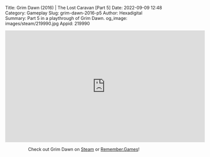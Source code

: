 Title: Grim Dawn (2016) | The Lost Caravan [Part 5]
Date: 2022-09-09 12:48
Category: Gameplay
Slug: grim-dawn-2016-p5
Author: Hexadigital
Summary: Part 5 in a playthrough of Grim Dawn.
og_image: images/steam/219990.jpg
Appid: 219990

<center><iframe src="https://www.youtube.com/embed/uDt9X_LBBG0?feature=oembed" allow="accelerometer; autoplay; encrypted-media; gyroscope; picture-in-picture" width="640" height="360" frameborder="0"></iframe>

Check out Grim Dawn on [Steam](https://store.steampowered.com/app/219990/?curator_clanid=34633900) or [Remember.Games](https://remember.games/game/178/)!</center>

